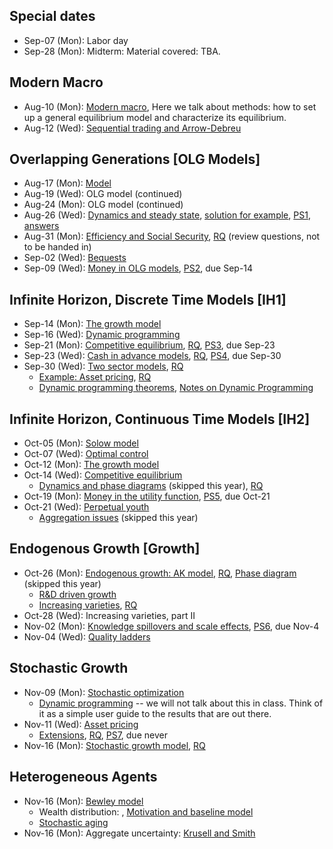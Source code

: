   
## Special dates ## 
  
* Sep-07 (Mon): Labor day 
* Sep-28 (Mon): Midterm: Material covered: TBA. 
  
  
## Modern Macro ## 
  
* Aug-10 (Mon): [Modern macro](GenEquil_SL.pdf), Here we talk about methods: how to set up a general equilibrium model and characterize its equilibrium. 
* Aug-12 (Wed): [Sequential trading and Arrow-Debreu](GenEquil2_SL.pdf) 
  
  
## Overlapping Generations [OLG Models] ## 
  
* Aug-17 (Mon): [Model](olg/OLG_SL.pdf) 
* Aug-19 (Wed): OLG model (continued) 
* Aug-24 (Mon): OLG model (continued) 
* Aug-26 (Wed): [Dynamics and steady state](olg/olg_analysis_sl.pdf), [solution for example](olg/OLG_example.pdf), [PS1](olg/OLG_PS.pdf), [answers](olg/OLG_PS-answers.pdf) 
* Aug-31 (Mon): [Efficiency and Social Security](olg/OLG_SS_SL.pdf), [RQ](olg/OLG_RQ.pdf) (review questions, not to be handed in) 
* Sep-02 (Wed): [Bequests](olg/OLG_Bequest_SL.pdf) 
* Sep-09 (Wed): [Money in OLG models](olg/OLG_Money_SL.pdf), [PS2](olg/OLG_Money_PS.pdf), due Sep-14 
  
  
## Infinite Horizon, Discrete Time Models [IH1] ## 
  
* Sep-14 (Mon): [The growth model](ih1/IH1_SL.pdf) 
* Sep-16 (Wed): [Dynamic programming](ih1/ih1_dp_sl.pdf) 
* Sep-21 (Mon): [Competitive equilibrium](ih1/ih1_equil_sl.pdf), [RQ](ih1/IH1_RQ.pdf), [PS3](ih1/IH1_PS.pdf), due Sep-23 
* Sep-23 (Wed): [Cash in advance models](ih1/CIA_SL.pdf), [RQ](ih1/CIA_RQ.pdf), [PS4](ih1/CIA_PS.pdf), due Sep-30 
* Sep-30 (Wed): [Two sector models](ih1/TwoSec_SL.pdf), [RQ](ih1/TwoSec_RQ.pdf) 
    * [Example: Asset pricing](ih1/IH1_Asset_SL.pdf), [RQ](ih1/ih1_asset_rq.pdf) 
    * [Dynamic programming theorems](ih1/DP_SL.pdf), [Notes on Dynamic Programming](ih1/Dp_ln.pdf) 
  
  
## Infinite Horizon, Continuous Time Models [IH2] ## 
  
* Oct-05 (Mon): [Solow model](ih2/solow_SL.pdf) 
* Oct-07 (Wed): [Optimal control](ih2/OptControl_SL.pdf) 
* Oct-12 (Mon): [The growth model](ih2/Ramsey_SL.pdf) 
* Oct-14 (Wed): [Competitive equilibrium](ih2/ih2_equil_sl.pdf) 
    * [Dynamics and phase diagrams](ih2/PhaseDiagrams_SL.pdf) (skipped this year), [RQ](ih2/IH2_RQ.pdf) 
* Oct-19 (Mon): [Money in the utility function](ih2/miu_sl.pdf), [PS5](ih2/IH2_PS.pdf), due Oct-21 
* Oct-21 (Wed): [Perpetual youth](ih2/PerpetualYouth_SL.pdf) 
    * [Aggregation issues](ih2/Aggregation_SL.pdf) (skipped this year) 
  
  
## Endogenous Growth [Growth] ## 
  
* Oct-26 (Mon): [Endogenous growth: AK model](growth/AK_SL.pdf), [RQ](growth/AK_RQ.pdf), [Phase diagram](growth/phase_diagram_sl.pdf) (skipped this year) 
    * [R&D driven growth](growth/RandD_SL.pdf) 
    * [Increasing varieties](growth/Varieties_SL.pdf), [RQ](growth/RandD_RQ.pdf) 
* Oct-28 (Wed): Increasing varieties, part II 
* Nov-02 (Mon): [Knowledge spillovers and scale effects](growth/ScaleEffects_SL.pdf), [PS6](growth/RandD_PS.pdf), due Nov-4 
* Nov-04 (Wed): [Quality ladders](growth/Schumpeter_SL.pdf) 
  
  
## Stochastic Growth ## 
  
* Nov-09 (Mon): [Stochastic optimization](stochastic/Stochastic_SL.pdf) 
    * [Dynamic programming](stochastic/theorems_sl.pdf) -- we will not talk about this in class. Think of it as a simple user guide to the results that are out there. 
* Nov-11 (Wed): [Asset pricing](stochastic/AssetTheory_SL.pdf) 
    * [Extensions](stochastic/asset_extensions_sl.pdf), [RQ](stochastic/Asset_RQ.pdf), [PS7](stochastic/Asset_PS.pdf), due never 
* Nov-16 (Mon): [Stochastic growth model](stochastic/Stoch_Growth_SL.pdf), [RQ](stochastic/Stoch_Growth_RQ.pdf) 
  
  
## Heterogeneous Agents ## 
  
* Nov-16 (Mon): [Bewley model](hetero/Bewley_SL.pdf) 
    * Wealth distribution: , [Motivation and baseline model](hetero/huggett1996_sl.pdf) 
    * [Stochastic aging](hetero/castaneda_sl.pdf) 
* Nov-16 (Mon): Aggregate uncertainty: [Krusell and Smith](hetero/Krusell_Smith_SL.pdf) 
  
